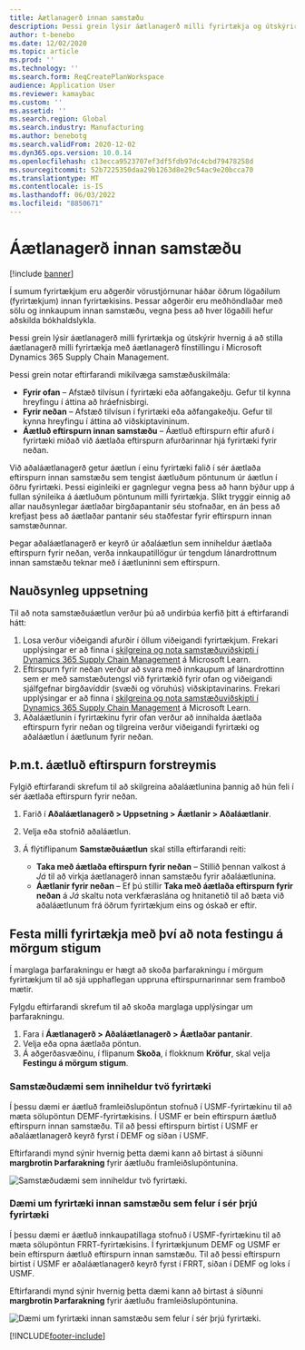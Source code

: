 ```yaml
---
title: Áætlanagerð innan samstæðu
description: Þessi grein lýsir áætlanagerð milli fyrirtækja og útskýrir hvernig á að stilla áætlanagerð milli fyrirtækja með áætlanagerð fínstillingu í Microsoft Dynamics 365 Supply Chain Management.
author: t-benebo
ms.date: 12/02/2020
ms.topic: article
ms.prod: ''
ms.technology: ''
ms.search.form: ReqCreatePlanWorkspace
audience: Application User
ms.reviewer: kamaybac
ms.custom: ''
ms.assetid: ''
ms.search.region: Global
ms.search.industry: Manufacturing
ms.author: benebotg
ms.search.validFrom: 2020-12-02
ms.dyn365.ops.version: 10.0.14
ms.openlocfilehash: c13ecca9523707ef3df5fdb97dc4cbd79478258d
ms.sourcegitcommit: 52b7225350daa29b1263d8e29c54ac9e20bcca70
ms.translationtype: MT
ms.contentlocale: is-IS
ms.lasthandoff: 06/03/2022
ms.locfileid: "8850671"
---
```

# <a name="intercompany-planning"></a>Áætlanagerð innan samstæðu

[!include [banner](../../includes/banner.md)]

Í sumum fyrirtækjum eru aðgerðir vörustjórnunar háðar öðrum lögaðilum (fyrirtækjum) innan fyrirtækisins. Þessar aðgerðir eru meðhöndlaðar með sölu og innkaupum innan samstæðu, vegna þess að hver lögaðili hefur aðskilda bókhaldslykla.

Þessi grein lýsir áætlanagerð milli fyrirtækja og útskýrir hvernig á að stilla áætlanagerð milli fyrirtækja með áætlanagerð fínstillingu í Microsoft Dynamics 365 Supply Chain Management.

Þessi grein notar eftirfarandi mikilvæga samstæðuskilmála:

- **Fyrir ofan** – Afstæð tilvísun í fyrirtæki eða aðfangakeðju. Gefur til kynna hreyfingu í áttina að hráefnisbirgi.
- **Fyrir neðan** – Afstæð tilvísun í fyrirtæki eða aðfangakeðju. Gefur til kynna hreyfingu í áttina að viðskiptavininum.
- **Áætluð eftirspurn innan samstæðu** – Áætluð eftirspurn eftir afurð í fyrirtæki miðað við áætlaða eftirspurn afurðarinnar hjá fyrirtæki fyrir neðan.

Við aðaláætlanagerð getur áætlun í einu fyrirtæki falið í sér áætlaða eftirspurn innan samstæðu sem tengist áætluðum pöntunum úr áætlun í öðru fyrirtæki. Þessi eiginleiki er gagnlegur vegna þess að hann býður upp á fullan sýnileika á áætluðum pöntunum milli fyrirtækja. Slíkt tryggir einnig að allar nauðsynlegar áætlaðar birgðapantanir séu stofnaðar, en án þess að krefjast þess að áætlaðar pantanir séu staðfestar fyrir eftirspurn innan samstæðunnar.

Þegar aðaláætlanagerð er keyrð úr aðaláætlun sem inniheldur áætlaða eftirspurn fyrir neðan, verða innkaupatillögur úr tengdum lánardrottnum innan samstæðu teknar með í áætluninni sem eftirspurn.

## <a name="required-setup"></a>Nauðsynleg uppsetning

Til að nota samstæðuáætlun verður þú að undirbúa kerfið þitt á eftirfarandi hátt:

1. Losa verður viðeigandi afurðir í öllum viðeigandi fyrirtækjum. Frekari upplýsingar er að finna í [skilgreina og nota samstæðuviðskipti í Dynamics 365 Supply Chain Management](/learn/modules/configure-use-intercompany-trade-dyn365-supply-chain-mgmt/) á Microsoft Learn.
1. Eftirspurn fyrir neðan verður að svara með innkaupum af lánardrottinn sem er með samstæðutengsl við fyrirtækið fyrir ofan og viðeigandi sjálfgefnar birgðavíddir (svæði og vöruhús) viðskiptavinarins. Frekari upplýsingar er að finna í [skilgreina og nota samstæðuviðskipti í Dynamics 365 Supply Chain Management](/learn/modules/configure-use-intercompany-trade-dyn365-supply-chain-mgmt/) á Microsoft Learn.
1. Aðaláætlunin í fyrirtækinu fyrir ofan verður að innihalda áætlaða eftirspurn fyrir neðan og tilgreina verður viðeigandi fyrirtæki og aðaláætlun í áætlunum fyrir neðan.

## <a name="include-planned-downstream-demand"></a>Þ.m.t. áætluð eftirspurn forstreymis

Fylgið eftirfarandi skrefum til að skilgreina aðaláætlunina þannig að hún feli í sér áætlaða eftirspurn fyrir neðan.

1. Farið í **Aðaláætlanagerð \> Uppsetning \> Áætlanir \> Aðaláætlanir**.
1. Velja eða stofnið aðaláætlun.
1. Á flýtiflipanum **Samstæðuáætlun** skal stilla eftirfarandi reiti:

    - **Taka með áætlaða eftirspurn fyrir neðan** – Stillið þennan valkost á *Já* til að virkja áætlanagerð innan samstæðu fyrir aðaláætlunina.
    - **Áætlanir fyrir neðan** – Ef þú stillir **Taka með áætlaða eftirspurn fyrir neðan** á *Já* skaltu nota verkfæraslána og hnitanetið til að bæta við aðaláætlunum frá öðrum fyrirtækjum eins og óskað er eftir.

## <a name="peg-across-companies-by-using-multilevel-pegging"></a>Festa milli fyrirtækja með því að nota festingu á mörgum stigum

Í marglaga þarfarakningu er hægt að skoða þarfarakningu í mörgum fyrirtækjum til að sjá upphaflegan uppruna eftirspurnarinnar sem framboð mætir.

Fylgdu eftirfarandi skrefum til að skoða marglaga upplýsingar um þarfarakningu.

1. Fara í **Áætlanagerð \> Aðaláætlanagerð \> Áætlaðar pantanir**.
1. Velja eða opna áætlaða pöntun.
1. Á aðgerðasvæðinu, í flipanum **Skoða**, í flokknum **Kröfur**, skal velja **Festingu á mörgum stigum**.

### <a name="intercompany-example-that-involves-two-companies"></a>Samstæðudæmi sem inniheldur tvö fyrirtæki

Í þessu dæmi er áætluð framleiðslupöntun stofnuð í USMF-fyrirtækinu til að mæta sölupöntun DEMF-fyrirtækisins. Í USMF er bein eftirspurn áætluð eftirspurn innan samstæðu. Til að þessi eftirspurn birtist í USMF er aðaláætlanagerð keyrð fyrst í DEMF og síðan í USMF.

Eftirfarandi mynd sýnir hvernig þetta dæmi kann að birtast á síðunni **margbrotin Þarfarakning** fyrir áætluðu framleiðslupöntunina.

![Samstæðudæmi sem inniheldur tvö fyrirtæki.](media/IntercompanyPlanning1.png)

### <a name="intercompany-example-that-involves-three-companies"></a>Dæmi um fyrirtæki innan samstæðu sem felur í sér þrjú fyrirtæki

Í þessu dæmi er áætluð innkaupatillaga stofnuð í USMF-fyrirtækinu til að mæta sölupöntun FRRT-fyrirtækisins. Í fyrirtækjunum DEMF og USMF er bein eftirspurn áætluð eftirspurn innan samstæðu. Til að þessi eftirspurn birtist í USMF er aðaláætlanagerð keyrð fyrst í FRRT, síðan í DEMF og loks í USMF.

Eftirfarandi mynd sýnir hvernig þetta dæmi kann að birtast á síðunni **margbrotin Þarfarakning** fyrir áætluðu framleiðslupöntunina.

![Dæmi um fyrirtæki innan samstæðu sem felur í sér þrjú fyrirtæki.](media/IntercompanyPlanning2.png)


[!INCLUDE[footer-include](../../../includes/footer-banner.md)]